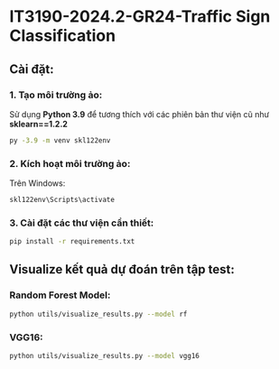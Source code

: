 # IT3190-2024.2-GR24-Traffic Sign Classification

## Cài đặt:

### 1. Tạo môi trường ảo:

Sử dụng **Python 3.9** để tương thích với các phiên bản thư viện cũ như **sklearn==1.2.2**

```bash
py -3.9 -m venv skl122env
```
### 2. Kích hoạt môi trường ảo:
Trên Windows:

```bash
skl122env\Scripts\activate
```

### 3. Cài đặt các thư viện cần thiết:
```bash
pip install -r requirements.txt
```

## Visualize kết quả dự đoán trên tập test:
### Random Forest Model:
```bash
python utils/visualize_results.py --model rf
```

### VGG16:
```bash
python utils/visualize_results.py --model vgg16
```

